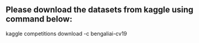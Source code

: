 ## Please download the datasets from kaggle using command below:
kaggle competitions download -c bengaliai-cv19
